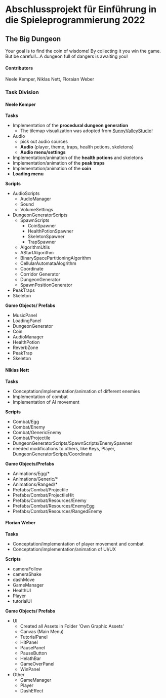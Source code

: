 # Abschlussprojekt für Einführung in die Spieleprogrammierung 2022

## The Big Dungeon
Your goal is to find the coin of wisdome! By collecting it you win the game. But be careful!...A dungeon full of dangers is awaiting you!

#### Contributors
Neele Kemper, Niklas Nett, Floraian Weber

### Task Division

#### Neele Kemper
**Tasks**
* Implementation of the **procedural dungeon generation**
    * The tilemap visualization was adopted from [SunnyValleyStudio](https://github.com/SunnyValleyStudio/Unity_2D_Procedural_Dungoen_Tutorial)!  
* Audio
    * pick out audio sources   
    * **Audio** (player, theme, traps, health potions, skeletons)
    * **Audio menu/settings**
* Implementation/animation of the **health potions** and skeletons
* Implementation/animation of the **peak traps**
* Implementation/animation of the **coin**
* **Loading menu**

**Scripts**
* AudioScripts
    * AudioManager
    * Sound
    * VolumeSettings
* DungeonGeneratorScripts
    * SpawnScripts  
        * CoinSpawner
        * HealthPotionSpawner
        * SkeletonSpawner
        * TrapSpawner
    * AlgorithmUtils
    * AStartAlgorithm
    * BinarySpacePartitioningAlgorithm
    * CellularAutomataAlogrithm
    * Coordinate
    * Corridor Generator
    * DungeonGenerator
    * SpawnPositionGenerator
* PeakTraps 
* Skeleton

**Game Objects/ Prefabs**
* MusicPanel
* LoadingPanel
* DungeonGenerator
* Coin
* AudioManager
* HealthPotion
* ReverbZone
* PeakTrap
* Skeleton

#### Niklas Nett
**Tasks**
- Conceptation/implementation/animation of different enemies
- Implementation of combat
- Implementation of AI movement

**Scripts**
- Combat/Egg
- Combat/Enemy
- Combat/GenericEnemy
- Combat/Projectile
- DungeonGeneratorScripts/SpawnScripts/EnemySpawner
- needed modifications to others, like Keys, Player, DungeonGeneratorScripts/Coordinate

**Game Objects/Prefabs**
- Animations/Egg/*
- Animations/Generic/*
- Animations/Ranged/*
- Prefabs/Combat/Projectile
- Prefabs/Combat/ProjectileHit
- Prefabs/Combat/Resources/Enemy
- Prefabs/Combat/Resources/EnemyEgg
- Prefabs/Combat/Resources/RangedEnemy

#### Florian Weber

**Tasks**
- Conceptation/implementation of player movement and combat
- Conceptation/implementation/animation of UI/UX

**Scripts**
- cameraFollow
- cameraShake
- dashMove
- GameManager
- HealthUI
- Player
- tutorialUI

**Game Objects/ Prefabs**
* UI
    * Created all Assets in Folder 'Own Graphic Assets' 
    * Canvas (Main Menu)
    * TutorialPanel
    * HitPanel
    * PausePanel
    * PauseButton
    * HelathBar
    * GameOverPanel
    * WinPanel
* Other
    * GameManager
    * Player
    * DashEffect



